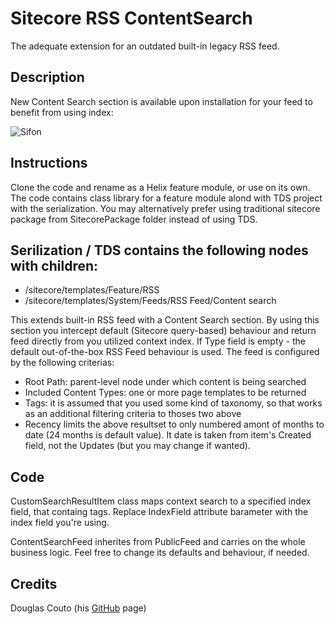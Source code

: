 # Sitecore RSS ContentSearch

The adequate extension for an outdated built-in legacy RSS feed.

## Description
New Content Search section is available upon installation for your feed to benefit from using index:

![Sifon](https://raw.githubusercontent.com/wiki/MartinMiles/Sitecore.RSS.ContentSearch/images/ContentSearchSection.png "New Content Search section")


## Instructions

Clone the code and rename as a Helix feature module, or use on its own. The code contains class library for a feature module alond with TDS project with the serialization.
You may alternatively prefer using traditional sitecore package from SitecorePackage folder instead of using TDS.

## Serilization / TDS contains the following nodes with children:
- /sitecore/templates/Feature/RSS
- /sitecore/templates/System/Feeds/RSS Feed/Content search

This extends built-in RSS feed with a Content Search section. By using this section you intercept default (Sitecore query-based) behaviour and return feed directly from you utilized context index. If Type field is empty - the default out-of-the-box RSS Feed behaviour is used. The feed is configured by the following criterias:
- Root Path: parent-level node under which content is being searched
- Included Content Types: one or more page templates to be returned
- Tags: it is assumed that you used some kind of taxonomy, so that works as an additional filtering criteria to thoses two above
- Recency limits the above resultset to only numbered amont of months to date (24 months is default value). It date is taken from item's Created field, not the Updates (but you may change if wanted).

## Code

CustomSearchResultItem class maps context search to a specified index field, that containg tags. Replace IndexField attribute barameter with the index field you're using.

ContentSearchFeed inherites from PublicFeed and carries on the whole business logic. Feel free to change its defaults and behaviour, if needed.


## Credits
Douglas Couto (his [GitHub](https://github.com/dcouto "GitHub") page)